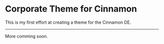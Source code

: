 # Corporate Theme for Cinnamon

This is my first effort at creating a theme for the Cinnamon DE.

---
More comming soon.